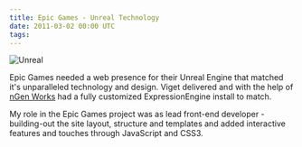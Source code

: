 ```yaml
---
title: Epic Games - Unreal Technology
date: 2011-03-02 00:00 UTC
tags:
---
```


![Unreal](portfolio/unreal.png)

Epic Games needed a web presence for their Unreal Engine that matched it's unparalleled technology and design.  Viget delivered and with the help of [nGen Works](http://www.ngenworks.com) had a fully customized ExpressionEngine install to match.

My role in the Epic Games project was as lead front-end developer - building-out the site layout, structure and templates and added interactive features and touches through JavaScript and CSS3.
